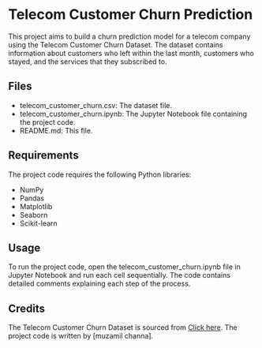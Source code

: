 
<h1>Telecom Customer Churn Prediction</h1>
<p>This project aims to build a churn prediction model for a telecom company using the Telecom Customer Churn Dataset. The dataset contains information about customers who left within the last month, customers who stayed, and the services that they subscribed to.</p>
<h2>Files</h2>
<ul>
  <li>telecom_customer_churn.csv: The dataset file.</li>
  <li>telecom_customer_churn.ipynb: The Jupyter Notebook file containing the project code.</li>
  <li>README.md: This file.</li>
</ul>
<h2>Requirements</h2>
<p>The project code requires the following Python libraries:</p>
<ul>
  <li>NumPy</li>
  <li>Pandas</li>
  <li>Matplotlib</li>
  <li>Seaborn</li>
  <li>Scikit-learn</li>
</ul>
<h2>Usage</h2>
<p>To run the project code, open the telecom_customer_churn.ipynb file in Jupyter Notebook and run each cell sequentially. The code contains detailed comments explaining each step of the process.</p>
<h2>Credits</h2>
<p>The Telecom Customer Churn Dataset is sourced from <a href="https://www.kaggle.com/datasets/blastchar/telco-customer-churn">Click here</a>. The project code is written by [muzamil channa].</p>
